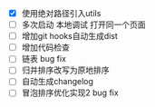 - [X] 使用绝对路径引入utils
- [ ] 多次启动 本地调试 打开同一个页面
- [ ] 增加git hooks自动生成dist
- [ ] 增加代码检查
- [ ] 链表 bug fix
- [ ] 归并排序改写为原地排序
- [ ] 自动生成changelog
- [ ] 冒泡排序优化实现2 bug fix

